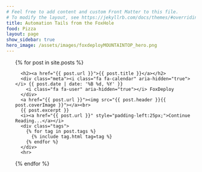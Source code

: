 ```yaml
---
# Feel free to add content and custom Front Matter to this file.
# To modify the layout, see https://jekyllrb.com/docs/themes/#overriding-theme-defaults
title: Automation Tails from the FoxHole
food: Pizza
layout: page
show_sidebar: true
hero_image: /assets/images/foxdeployMOUNTAINTOP_hero.png
---
```

<style>
  meta{
  
    color: #426f86;
    font-family: Raleway,Arial,Helvetica,sans-serif;
    /* font-size: 13px; */
    font-size: 0.6rem;
    margin-top: 1em;

  }
</style>
<ul>
  {% for post in site.posts %}

      <h2><a href="{{ post.url }}">{{ post.title }}</a></h2>
      <div class="meta"><i class="fa fa-calendar" aria-hidden="true"></i> {{ post.date | date: '%B %d, %Y' }}
        <i class="fa fa-user" aria-hidden="true"></i> FoxDeploy
      </div>
      <a href="{{ post.url }}"><img src="{{ post.header }}{{ post.coverImage }}"></a><br>
      {{ post.excerpt }}
      <i><a href="{{ post.url }}" style="padding-left:25px;">Continue Reading...</a></i>
      <div class="tags">
        {% for tag in post.tags %}
          {% include tag.html tag=tag %}
        {% endfor %}
      </div>
      <hr>
  {% endfor %}
</ul>